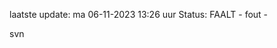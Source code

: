 laatste update: 
ma 06-11-2023 13:26   uur 
Status: FAALT - fout - 
<div class="service R">svn</div>